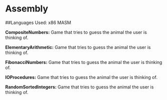 # Assembly
##Languages Used: x86 MASM

<b>CompositeNumbers:</b> Game that tries to guess the animal the user is thinking of.<br>

<b>ElementaryArithmetic:</b> Game that tries to guess the animal the user is thinking of.<br>

<b>FibonacciNumbers:</b> Game that tries to guess the animal the user is thinking of.<br>

<b>IOProcedures:</b> Game that tries to guess the animal the user is thinking of.<br>

<b>RandomSortedIntegers:</b> Game that tries to guess the animal the user is thinking of.<br>
